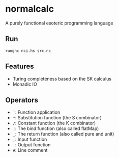 # normalcalc

A purely functional esoteric programming language

## Run

`runghc nci.hs src.nc`

## Features

- Turing completeness based on the SK calculus
- Monadic IO

## Operators

- `` ` ``: Function application
- `*`: Substitution function (the S combinator)
- `/`: Constant function (the K combinator)
- `|`: The bind function (also called flatMap)
- `_`: The return function (also called pure and unit)
- `,`: Input function
- `.`: Output function
- `#`: Line comment
